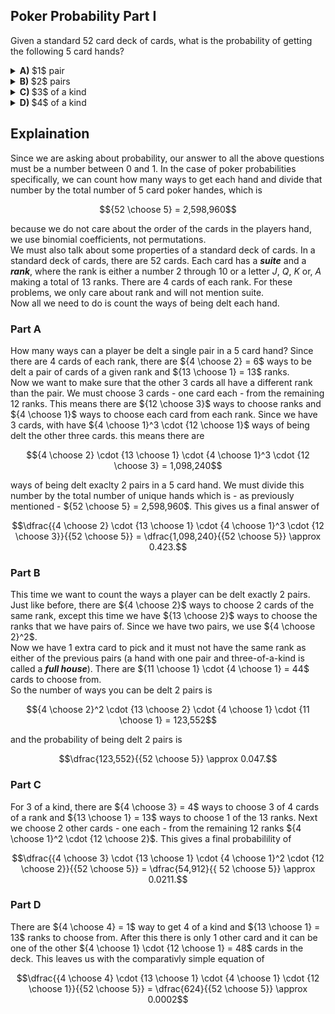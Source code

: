 ## Poker Probability Part I
Given a standard $52$ card deck of cards, what is the probability of getting the following $5$ card hands?
<details><summary><b>A) </b> $1$ pair</summary>$$\dfrac{{4 \choose 2} \cdot {13 \choose 1} \cdot {4 \choose 1}^3 \cdot {12 \choose 3}}{{52 \choose 5}} = \dfrac{1,098,240}{{52 \choose 5}} \approx 0.423$$</details>
<details><summary><b>B) </b> $2$ pairs</summary>$$\dfrac{{4 \choose 2}^2 \cdot {13 \choose 2} \cdot {4 \choose 1} \cdot {11 \choose 1}}{{52 \choose 5}} = \dfrac{123,552}{{52 \choose 5}} \approx 0.0475$$</details>
<details><summary><b>C) </b> $3$ of a kind</summary>$$\dfrac{{4 \choose 3} \cdot {13 \choose 1} \cdot {4 \choose 1}^2 \cdot {12 \choose 2}}{{52 \choose 5}} = \dfrac{54,912}{{ 52 \choose 5}} \approx 0.0211$$</details>
<details><summary><b>D) </b> $4$ of a kind</summary>$$\dfrac{{4 \choose 4} \cdot {13 \choose 1} \cdot {4 \choose 1} \cdot {12 \choose 1}}{{52 \choose 5}} = \dfrac{624}{{52 \choose 5}} \approx 0.0002 $$</details>

## Explaination
Since we are asking about probability, our answer to all the above questions must be a number between $0$ and $1$.  In the case of poker probabilities specifically, we can count how many ways to get each hand and divide that number by the total number of $5$ card poker handes, which is
```math
{52 \choose 5} = 2,598,960
```
because we do not care about the order of the cards in the players hand, we use binomial coefficients, not permutations.  
We must also talk about some properties of a standard deck of cards.  In a standard deck of cards, there are $52$ cards.  Each card has a ***suite*** and a ***rank***, where the rank is either a number $2$ through $10$ or a letter $J$, $Q$, $K$ or, $A$ making a total of 13 ranks.  There are $4$ cards of each rank.  For these problems, we only care about rank and will not mention suite.  
Now all we need to do is count the ways of being delt each hand.
### Part A
How many ways can a player be delt a single pair in a $5$ card hand?  Since there are $4$ cards of each rank, there are ${4 \choose 2} = 6$ ways to be delt a pair of cards of a given rank and ${13 \choose 1} = 13$ ranks.  
Now we want to make sure that the other $3$ cards all have a different rank than the pair.  We must choose $3$ cards - one card each - from the remaining $12$ ranks.  This means there are ${12 \choose 3}$ ways to choose ranks and ${4 \choose 1}$ ways to choose each card from each rank.  Since we have $3$ cards, with have ${4 \choose 1}^3 \cdot {12 \choose 1}$ ways of being delt the other three cards.  this means there are 
```math
{4 \choose 2} \cdot {13 \choose 1} \cdot {4 \choose 1}^3 \cdot {12 \choose 3} = 1,098,240
```
ways of being delt exaclty $2$ pairs in a $5$ card hand.  We must divide this number by the total number of unique hands which is - as previously mentioned - ${52 \choose 5} = 2,598,960$.  This gives us a final answer of
```math
\dfrac{{4 \choose 2} \cdot {13 \choose 1} \cdot {4 \choose 1}^3 \cdot {12 \choose 3}}{{52 \choose 5}} = \dfrac{1,098,240}{{52 \choose 5}} \approx 0.423.
```
### Part B
This time we want to count the ways a player can be delt exactly $2$ pairs.  Just like before, there are ${4 \choose 2}$ ways to choose $2$ cards of the same rank, except this time we have ${13 \choose 2}$ ways to choose the ranks that we have pairs of.  Since we have two pairs, we use ${4 \choose 2}^2$.  
Now we have $1$ extra card to pick and it must not have the same rank as either of the previous pairs (a hand with one pair and three-of-a-kind is called a ***full house***).  There are ${11 \choose 1} \cdot {4 \choose 1} = 44$ cards to choose from.  
So the number of ways you can be delt $2$ pairs is
```math
{4 \choose 2}^2 \cdot {13 \choose 2} \cdot {4 \choose 1} \cdot {11 \choose 1} = 123,552
```
and the probability of being delt $2$ pairs is
```math
\dfrac{123,552}{{52 \choose 5}} \approx 0.047.
```
### Part C
For $3$ of a kind, there are ${4 \choose 3} = 4$ ways to choose $3$ of $4$ cards of a rank and ${13 \choose 1} = 13$ ways to choose $1$ of the $13$ ranks.  Next we choose $2$ other cards - one each - from the remaining $12$ ranks ${4 \choose 1}^2 \cdot {12 \choose 2}$.  This gives a final probabilility of
```math
\dfrac{{4 \choose 3} \cdot {13 \choose 1} \cdot {4 \choose 1}^2 \cdot {12 \choose 2}}{{52 \choose 5}} = \dfrac{54,912}{{ 52 \choose 5}} \approx 0.0211.
```
### Part D
There are ${4 \choose 4} = 1$ way to get $4$ of a kind and ${13 \choose 1} = 13$ ranks to choose from.  After this there is only $1$ other card and it can be one of the other ${4 \choose 1} \cdot {12 \choose 1} = 48$ cards in the deck.  This leaves us with the comparativly simple equation of
```math
\dfrac{{4 \choose 4} \cdot {13 \choose 1} \cdot {4 \choose 1} \cdot {12 \choose 1}}{{52 \choose 5}} = \dfrac{624}{{52 \choose 5}} \approx 0.0002
```

